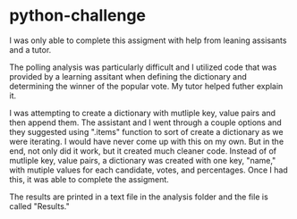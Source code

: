 # python-challenge

I was only able to complete this assigment with help from leaning assisants and a tutor.

The polling analysis was particularly difficult and I utilized code that was provided by a learning assitant when defining the dictionary and determining the winner of the popular vote. My tutor helped futher explain it. 

I was attempting to create a dictionary with mutliple key, value pairs and then append them. The assistant and I went through a couple options and they suggested using ".items" function to sort of create a dictionary as we were iterating. I would have never come up with this on my own. But in the end, not only did it work, but it created much cleaner code. Instead of of mutliple key, value pairs, a dictionary was created with one key, "name," with mutiple values for each candidate, votes, and percentages. Once I had this, it was able to complete the assigment.

The results are printed in a text file in the analysis folder and the file is called "Results."
